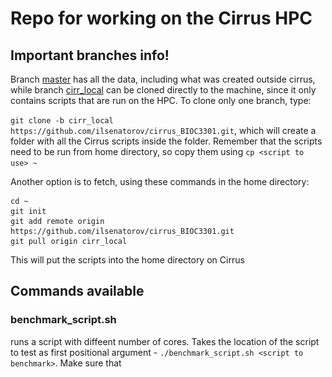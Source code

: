 # Repo for working on the Cirrus HPC

## Important branches info!

Branch [master](https://github.com/ilsenatorov/cirrus_BIOC3301/tree/master) has all the data, including what was created outside cirrus, while branch [cirr_local](https://github.com/ilsenatorov/cirrus_BIOC3301/tree/cirr_local) can be cloned directly to the machine, since it only contains scripts that are run on the HPC. To clone only one branch, type:

`git clone -b cirr_local https://github.com/ilsenatorov/cirrus_BIOC3301.git`, which will create a folder with all the Cirrus scripts inside the folder. Remember that the scripts need to be run from home directory, so copy them using `cp <script to use> ~`

Another option is to fetch, using these commands in the home directory:
```
cd ~
git init
git add remote origin https://github.com/ilsenatorov/cirrus_BIOC3301.git
git pull origin cirr_local
```
This will put the scripts into the home directory on Cirrus

## Commands available

### benchmark_script.sh

runs a script with diffeent number of cores. Takes the location of the script to test as first positional argument - `./benchmark_script.sh <script to benchmark>`. Make sure that <script to benchmark> is using a truncated dataset, for example __seqs_500k.fna__ instead of __seqs.fna__. 

### get_logs.sh

Collects all the logs created by __benchmark_script.sh__ and creates a logfile from them. Takes the names of logfiles without the extensions but with the dot, for example `./get_logs.sh my_benchmarking_logs.`. __Won't work without the dot at the end!__

## Scripts folder

Has the scripts I used for working with the dataset, the ones that start with and underscore _ are unfinished. Has a useful pbs_template which has the parts of script that should be present in all PBS scripts.

## Results

### Benchmarking

The [benchmarking Jupyter Notebook](./benchmarks/Benchmark_efficiency.ipynb) calculates efficiency from the times of running a process on different cores, it takes data from [the csv file with times](./benchmarks/closed_otus.csv) and plots times and calculates efficiency, putting results into the [output csv file](./benchmarks/closed_otus_out.csv).

It uses the module __bench_module.py__, which is located in the same directory, but can be used on its own.

##### Picking closed otus benchmarking plot

![Cores-times](./benchmarks/closed_otus_out.png)

##### Picking de novo otus benchmarking plot

![De-Novo](./benchmarks/de_novo_otus_out.png)

### Locations

[Jupyter Notebook](./locations/location_plotter.ipynb) that takes data from the online spreadsheet and plots the locations where soil samples were taken onto a [Google Map](./locations/soil_samples_map.html). However, to view the map propely, you need to download an open it first.
